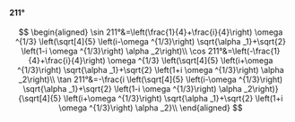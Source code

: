 #### 211°

$$
\begin{aligned}
\sin 211°&=\left(\frac{1}{4}+\frac{i}{4}\right) \omega ^{1/3} \left(\sqrt[4]{5} \left(i-\omega ^{1/3}\right) \sqrt{\alpha _1}+\sqrt{2} \left(1-i \omega ^{1/3}\right)
\alpha _2\right)\\
\cos 211°&=\left(-\frac{1}{4}+\frac{i}{4}\right) \omega ^{1/3} \left(\sqrt[4]{5} \left(i+\omega ^{1/3}\right) \sqrt{\alpha _1}+\sqrt{2} \left(1+i \omega ^{1/3}\right)
\alpha _2\right)\\
\tan 211°&=-\frac{i \left(\sqrt[4]{5} \left(i-\omega ^{1/3}\right) \sqrt{\alpha _1}+\sqrt{2} \left(1-i \omega ^{1/3}\right) \alpha _2\right)}{\sqrt[4]{5} \left(i+\omega
^{1/3}\right) \sqrt{\alpha _1}+\sqrt{2} \left(1+i \omega ^{1/3}\right) \alpha _2}\\
\end{aligned}
$$

